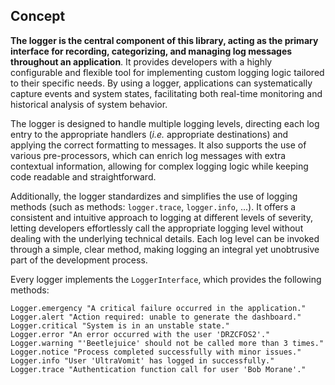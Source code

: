 ## Concept

**The logger is the central component of this library, acting as the primary interface for recording, categorizing, and managing log messages throughout an application**. It provides developers with a highly configurable and flexible tool for implementing custom logging logic tailored to their specific needs. By using a logger, applications can systematically capture events and system states, facilitating both real-time monitoring and historical analysis of system behavior.

The logger is designed to handle multiple logging levels, directing each log entry to the appropriate handlers (*i.e.* appropriate destinations) and applying the correct formatting to messages. It also supports the use of various pre-processors, which can enrich log messages with extra contextual information, allowing for complex logging logic while keeping code readable and straightforward.

Additionally, the logger standardizes and simplifies the use of logging methods (such as methods: `logger.trace`, `logger.info`, ...). It offers a consistent and intuitive approach to logging at different levels of severity, letting developers effortlessly call the appropriate logging level without dealing with the underlying technical details. Each log level can be invoked through a simple, clear method, making logging an integral yet unobtrusive part of the development process.

Every logger implements the `LoggerInterface`, which provides the following methods:

```vbscript
Logger.emergency "A critical failure occurred in the application."
Logger.alert "Action required: unable to generate the dashboard."
Logger.critical "System is in an unstable state."
Logger.error "An error occurred with the user 'DRZCFOS2'."
Logger.warning "'Beetlejuice' should not be called more than 3 times."
Logger.notice "Process completed successfully with minor issues."
Logger.info "User 'UltraVomit' has logged in successfully."
Logger.trace "Authentication function call for user 'Bob Morane'." 
```

